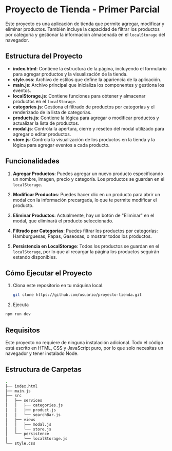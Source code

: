 # Proyecto de Tienda - Primer Parcial

Este proyecto es una aplicación de tienda que permite agregar, modificar y eliminar productos. También incluye la capacidad de filtrar los productos por categoría y gestionar la información almacenada en el `localStorage` del navegador.

## Estructura del Proyecto

- **index.html**: Contiene la estructura de la página, incluyendo el formulario para agregar productos y la visualización de la tienda.
- **style.css**: Archivo de estilos que define la apariencia de la aplicación.
- **main.js**: Archivo principal que inicializa los componentes y gestiona los eventos.
- **localStorage.js**: Contiene funciones para obtener y almacenar productos en el `localStorage`.
- **categories.js**: Gestiona el filtrado de productos por categorías y el renderizado de la lista de categorías.
- **products.js**: Contiene la lógica para agregar o modificar productos y actualizar la lista de productos.
- **modal.js**: Controla la apertura, cierre y reseteo del modal utilizado para agregar o editar productos.
- **store.js**: Controla la visualización de los productos en la tienda y la lógica para agregar eventos a cada producto.

## Funcionalidades

1. **Agregar Productos**: Puedes agregar un nuevo producto especificando un nombre, imagen, precio y categoría. Los productos se guardan en el `localStorage`.
   
2. **Modificar Productos**: Puedes hacer clic en un producto para abrir un modal con la información precargada, lo que te permite modificar el producto.

3. **Eliminar Productos**: Actualmente, hay un botón de "Eliminar" en el modal, que eliminará el producto seleccionado.

4. **Filtrado por Categorías**: Puedes filtrar los productos por categorías: Hamburguesas, Papas, Gaseosas, o mostrar todos los productos.

5. **Persistencia en LocalStorage**: Todos los productos se guardan en el `localStorage`, por lo que al recargar la página los productos seguirán estando disponibles.

## Cómo Ejecutar el Proyecto

1. Clona este repositorio en tu máquina local.
    ```bash
    git clone https://github.com/usuario/proyecto-tienda.git
    ```

2. Ejecuta
```bash
npm run dev
```

## Requisitos

Este proyecto no requiere de ninguna instalación adicional. Todo el código está escrito en HTML, CSS y JavaScript puro, por lo que solo necesitas un navegador y tener instalado Node.

## Estructura de Carpetas

```bash
.
├── index.html
├── main.js
├── src
│   ├── services
│   │   ├── categories.js
│   │   ├── product.js
│   │   └── searchBar.js
│   ├── views
│   │   ├── modal.js
│   │   └── store.js
│   └── persistence
│       └── localStorage.js
└── style.css
```
